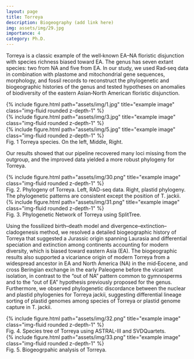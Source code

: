 ```yaml
---
layout: page
title: Torreya
description: Biogeography (add link here)
img: assets/img/29.jpg
importance: 4
category: Ph.D.
---
```

 
 Torreya is a classic example of the well‐known EA–NA floristic disjunction with species richness biased toward EA. The genus has seven extant species: two from NA and five from EA. In our study, we used Rad‐seq data in combination with plastome and mitochondrial gene sequences, morphology, and fossil records to reconstruct the phylogenetic and biogeographic histories of the genus and tested hypotheses on anomalies of biodiversity of the eastern Asian‐North American floristic disjunction. 

<div class="row">
    <div class="col-sm mt-3 mt-md-0">
        {% include figure.html path="assets/img/1.jpg" title="example image" class="img-fluid rounded z-depth-1" %}
    </div>
    <div class="col-sm mt-3 mt-md-0">
        {% include figure.html path="assets/img/3.jpg" title="example image" class="img-fluid rounded z-depth-1" %}
    </div>
    <div class="col-sm mt-3 mt-md-0">
        {% include figure.html path="assets/img/5.jpg" title="example image" class="img-fluid rounded z-depth-1" %}
    </div>
</div>
<div class="caption">
    Fig. 1 Torreya species. On the left, Middle, Right.
</div>

 Our results showed that our pipeline recovered many loci missing from the outgroup, and the improved data yielded a more robust phylogeny for Torreya. 
 

 <div class="row">
    <div class="col-sm mt-3 mt-md-0">
        {% include figure.html path="assets/img/30.png" title="example image" class="img-fluid rounded z-depth-1" %}
    </div>
</div>
<div class="caption">
    Fig. 2. Phylogeny of Torreya. Left, RAD-seq data. Right, plastid phylogeny. The phylogenetic patterns are consistent except the position of T. jackii.
</div>

<div class="row">
    <div class="col-sm mt-3 mt-md-0">
        {% include figure.html path="assets/img/31.png" title="example image" class="img-fluid rounded z-depth-1" %}
    </div>
</div>
<div class="caption">
    Fig. 3. Phylogenetic Network of Torreya using SplitTree. 
</div>

 Using the fossilized birth–death model and divergence–extinction–cladogenesis method, we resolved a detailed biogeographic history of Torreya that suggested a Jurassic origin spanning Laurasia and differential speciation and extinction among continents accounting for modern diversity, which is biased toward eastern Asia (EA). The biogeographic results also supported a vicariance origin of modern Torreya from a widespread ancestor in EA and North America (NA) in the mid‐Eocene, and cross Beringian exchange in the early Paleogene before the vicariant isolation, in contrast to the “out of NA” pattern common to gymnosperms and to the “out of EA” hypothesis previously proposed for the genus. Furthermore, we observed phylogenetic discordance between the nuclear and plastid phylogenies for Torreya jackii, suggesting differential lineage sorting of plastid genomes among species of Torreya or plastid genome capture in T. jackii.

<div class="row">
    <div class="col-sm mt-3 mt-md-0">
        {% include figure.html path="assets/img/32.png" title="example image" class="img-fluid rounded z-depth-1" %}
    </div>
</div>
<div class="caption">
    Fig. 4. Species tree of Torreya using ASTRAL-III and SVDQuartets.
</div>

<div class="row">
    <div class="col-sm mt-3 mt-md-0">
        {% include figure.html path="assets/img/33.png" title="example image" class="img-fluid rounded z-depth-1" %}
    </div>
</div>
<div class="caption">
    Fig. 5. Biogeogrpahic analysis of Torreya. 
</div>


